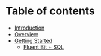 # Table of contents

* [Introduction](README.md)
* [Overview](overview/README.md)
* [Getting Started](getting_started/README.md)
  * [Fluent Bit + SQL](getting_started/fluent_bit_sql.md)
